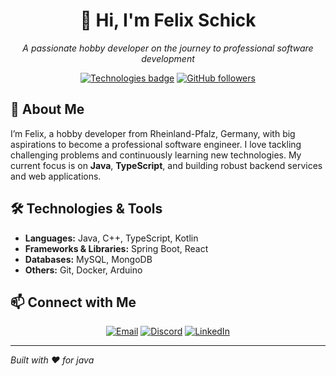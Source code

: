 <div align="center">
  <h1>👋 Hi, I'm Felix Schick</h1>
  <p><em>A passionate hobby developer on the journey to professional software development</em></p>

  <!-- Badges -->
  <p>
    <a href="#technologies"><img src="https://img.shields.io/badge/💻-Tech%20Stack-green" alt="Technologies badge" /></a>
    <a href="https://github.com/FelixSchick" target="_blank"><img src="https://img.shields.io/github/followers/FelixSchick?label=Follow&style=social" alt="GitHub followers" /></a>
  </p>
</div>

## 🚀 About Me

I’m Felix, a hobby developer from Rheinland-Pfalz, Germany, with big aspirations to become a professional software engineer. I love tackling challenging problems and continuously learning new technologies. My current focus is on **Java**, **TypeScript**, and building robust backend services and web applications.

## 🛠️ Technologies & Tools <a name="technologies"></a>

- **Languages:** Java, C++, TypeScript, Kotlin  
- **Frameworks & Libraries:** Spring Boot, React  
- **Databases:** MySQL, MongoDB  
- **Others:** Git, Docker, Arduino

## 📫 Connect with Me <a name="connect"></a>

<p align="center">
  <a href="mailto:felix@example.com"><img src="https://img.shields.io/badge/✉️-Email-informational" alt="Email" /></a>
  <a href="https://discord.com/users/590512370606931969" target="_blank"><img src="https://img.shields.io/badge/💬-Discord-informational" alt="Discord" /></a>
  <a href="https://linkedin.com/in/your-linkedin" target="_blank"><img src="https://img.shields.io/badge/🔗-LinkedIn-informational" alt="LinkedIn" /></a>
</p>

---

*Built with ❤️ for java*
